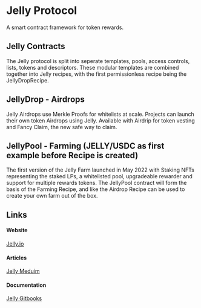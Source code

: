 # Jelly Protocol

A smart contract framework for token rewards.

## Jelly Contracts
The Jelly protocol is split into seperate templates, pools, access controls, lists, tokens and descriptors. These modular templates are combined together into Jelly recipes, with the first permissionless recipe being the JellyDropRecipe.

## JellyDrop - Airdrops
Jelly Airdrops use Merkle Proofs for whitelists at scale. Projects can launch their own token Airdrops using Jelly.
Available with Airdrip for token vesting and Fancy Claim, the new safe way to claim.

## JellyPool - Farming (JELLY/USDC as first example before Recipe is created)
The first version of the Jelly Farm launched in May 2022 with Staking NFTs representing the staked LPs, a whitelisted pool, upgradeable rewarder and support for multiple rewards tokens. The JellyPool contract will form the basis of the Farming Recipe, and like the Airdrop Recipe can be used to create your own farm out of the box.


## Links
#### Website
[Jelly.io](https://jelly.io/)

#### Articles
[Jelly Meduim](https://medium.com/jelly-blog)

#### Documentation
[Jelly Gitbooks](https://docs.jelly.io/)
